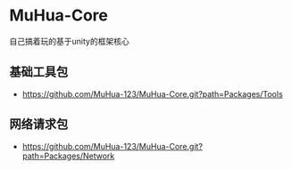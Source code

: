 # MuHua-Core
 自己搞着玩的基于unity的框架核心

## 基础工具包
 * https://github.com/MuHua-123/MuHua-Core.git?path=Packages/Tools
  
## 网络请求包
 * https://github.com/MuHua-123/MuHua-Core.git?path=Packages/Network
